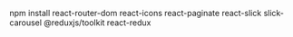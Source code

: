 npm install react-router-dom react-icons react-paginate react-slick slick-carousel @reduxjs/toolkit react-redux